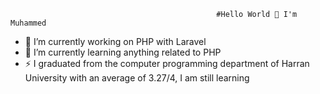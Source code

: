                                                   #Hello World 👋 I'm Muhammed


<!--Here are some ideas to get you started:

- 🔭 I’m currently working on php with laravel 
- 🌱 I’m currently learning anything related php
- 👯 I’m looking to collaborate on ...
- 🤔 I’m looking for help with ...
- 💬 Ask me about ...
- 📫 How to reach me: ...
- 😄 Pronouns: ...
- ⚡ Fun fact: ...
-->
- 🔭 I’m currently working on PHP with Laravel 
- 🌱 I’m currently learning anything related to PHP
- ⚡ I graduated from the computer programming department of Harran University with an average of 3.27/4, I am still learning
